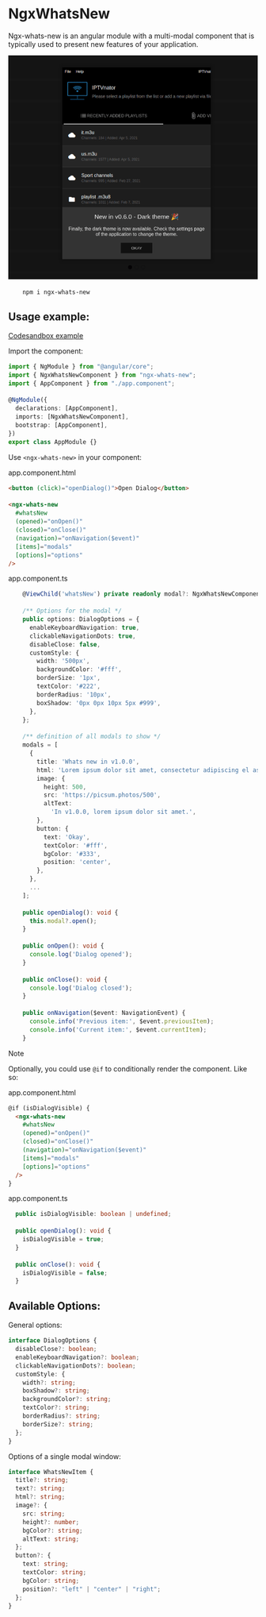 # NgxWhatsNew

Ngx-whats-new is an angular module with a multi-modal component that is typically used to present new features of your application.

![ngx-whats-new screencast](screencast.gif)

```
    npm i ngx-whats-new
```

## Usage example:

[Codesandbox example](https://codesandbox.io/s/ngx-whats-new-demo-nxc8b?file=/src/main.ts)

Import the component:

```typescript
import { NgModule } from "@angular/core";
import { NgxWhatsNewComponent } from "ngx-whats-new";
import { AppComponent } from "./app.component";

@NgModule({
  declarations: [AppComponent],
  imports: [NgxWhatsNewComponent],
  bootstrap: [AppComponent],
})
export class AppModule {}
```

Use `<ngx-whats-new>` in your component:

app.component.html

```html
<button (click)="openDialog()">Open Dialog</button>

<ngx-whats-new
  #whatsNew
  (opened)="onOpen()"
  (closed)="onClose()"
  (navigation)="onNavigation($event)"
  [items]="modals"
  [options]="options"
/>
```

app.component.ts

```typescript
    @ViewChild('whatsNew') private readonly modal?: NgxWhatsNewComponent;

    /** Options for the modal */
    public options: DialogOptions = {
      enableKeyboardNavigation: true,
      clickableNavigationDots: true,
      disableClose: false,
      customStyle: {
        width: '500px',
        backgroundColor: '#fff',
        borderSize: '1px',
        textColor: '#222',
        borderRadius: '10px',
        boxShadow: '0px 0px 10px 5px #999',
      },
    };

    /** definition of all modals to show */
    modals = [
      {
        title: 'Whats new in v1.0.0',
        html: 'Lorem ipsum dolor sit amet, consectetur adipiscing el aspect et just.<br /><a href="http://google.com">test</a> ',
        image: {
          height: 500,
          src: 'https://picsum.photos/500',
          altText:
            'In v1.0.0, lorem ipsum dolor sit amet.',
        },
        button: {
          text: 'Okay',
          textColor: '#fff',
          bgColor: '#333',
          position: 'center',
        },
      },
      ...
    ];

    public openDialog(): void {
      this.modal?.open();
    }

    public onOpen(): void {
      console.log('Dialog opened');
    }

    public onClose(): void {
      console.log('Dialog closed');
    }

    public onNavigation($event: NavigationEvent) {
      console.info('Previous item:', $event.previousItem);
      console.info('Current item:', $event.currentItem);
    }
```

> [!NOTE]
> Optionally, you could use `@if` to conditionally render the component. Like so:
>
> app.component.html
>
> ```html
> @if (isDialogVisible) {
>   <ngx-whats-new
>     #whatsNew
>     (opened)="onOpen()"
>     (closed)="onClose()"
>     (navigation)="onNavigation($event)"
>     [items]="modals"
>     [options]="options"
>   />
> }
> ```
>
> app.component.ts
>
> ```typescript
>   public isDialogVisible: boolean | undefined;
>
>   public openDialog(): void {
>     isDialogVisible = true;
>   }
>
>   public onClose(): void {
>     isDialogVisible = false;
>   }
> ```

## Available Options:

General options:

```typescript
interface DialogOptions {
  disableClose?: boolean;
  enableKeyboardNavigation?: boolean;
  clickableNavigationDots?: boolean;
  customStyle: {
    width?: string;
    boxShadow?: string;
    backgroundColor?: string;
    textColor?: string;
    borderRadius?: string;
    borderSize?: string;
  };
}
```

Options of a single modal window:

```typescript
interface WhatsNewItem {
  title?: string;
  text?: string;
  html?: string;
  image?: {
    src: string;
    height?: number;
    bgColor?: string;
    altText: string;
  };
  button?: {
    text: string;
    textColor: string;
    bgColor: string;
    position?: "left" | "center" | "right";
  };
}
```

